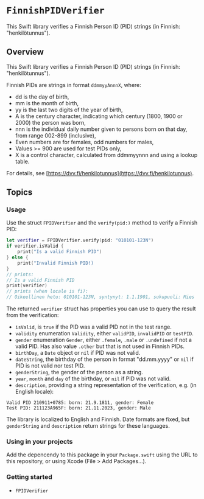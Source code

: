 # ``FinnishPIDVerifier``

This Swift library verifies a Finnish Person ID (PID) strings (in Finnish: "henkilötunnus").

## Overview

This Swift library verifies a Finnish Person ID (PID) strings (in Finnish: "henkilötunnus").

Finnish PIDs are strings in format `ddmmyyAnnnX`, where:

* dd is the day of birth,
* mm is the month of birth,
* yy is the last two digits of the year of birth,
* A is the century character, indicating which century (1800, 1900 or 2000) the person was born,
* nnn is the individual daily number given to persons born on that day, from range 002-899 (inclusive),
* Even numbers are for females, odd numbers for males,
* Values >= 900 are used for test PIDs only,
* X is a control character, calculated from ddmmyynnn and using a lookup table.

For details, see [https://dvv.fi/henkilotunnus](https://dvv.fi/henkilotunnus).

## Topics

### Usage

Use the struct ``FPIDVerifier`` and the `verify(pid:)` method to verify a Finnish PID:

```Swift
let verifier = FPIDVerifier.verify(pid: "010101-123N")
if verifier.isValid {
	print("Is a valid Finnish PID")
} else {
	print("Invalid Finnish PID!)
}
// prints:
// Is a valid Finnish PID
print(verifier)
// prints (when locale is fi): 
// Oikeellinen hetu: 010101-123N, syntynyt: 1.1.1901, sukupuoli: Mies
```

The returned `verifier` struct has properties you can use to query the result from the verification:

* `isValid`, is `true` if the PID was a valid PID not in the test range.
* `validity` enumeration `Validity`, either `validPID`, `invalidPID` or `testPID`.
* `gender` enumeration `Gender`, either `.female`, `.male` or `.undefined` if not a valid PID. Has also value `.other` but that is not used in Finnish PIDs.
* `birthDay`, a `Date` object or `nil` if PID was not valid.
* `dateString`, the birthday of the person in format "dd.mm.yyyy" or `nil` if PID is not valid nor test PID.
* `genderString`, the gender of the person as a string.
* `year`, `month` and `day` of the birthday, or `nil` if PID was not valid.
* `description`, providing a string representation of the verification, e.g. (in English locale):

```
Valid PID 210911+0785: born: 21.9.1811, gender: Female
Test PID: 211123A965F: born: 21.11.2023, gender: Male
```

The library is localized to English and Finnish. Date formats are fixed, but `genderString` and `description` return strings for these languages.

### Using in your projects

Add the depencendy to this package in your `Package.swift` using the URL to this repository, or using Xcode (File > Add Packages...).

### Getting started

- ``FPIDVerifier``


